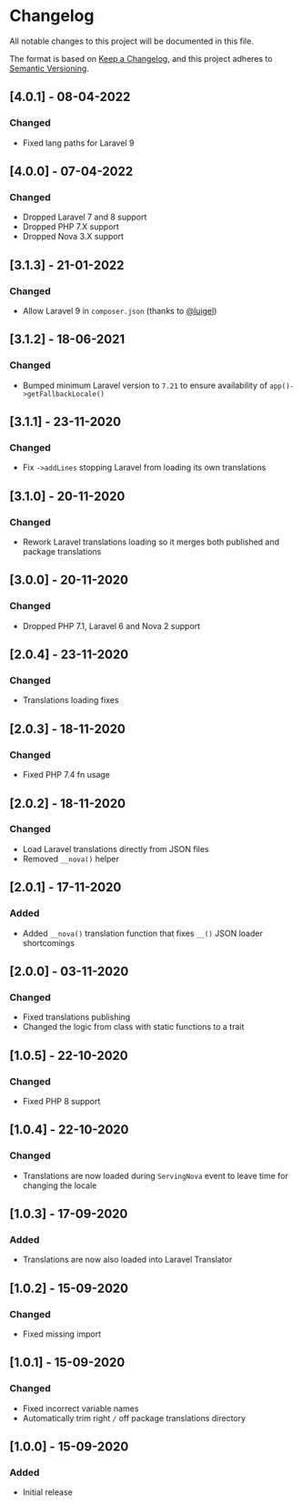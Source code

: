 # Changelog

All notable changes to this project will be documented in this file.

The format is based on [Keep a Changelog](https://keepachangelog.com/en/1.0.0/),
and this project adheres to [Semantic Versioning](https://semver.org/spec/v2.0.0.html).

## [4.0.1] - 08-04-2022

### Changed

- Fixed lang paths for Laravel 9

## [4.0.0] - 07-04-2022

### Changed

- Dropped Laravel 7 and 8 support
- Dropped PHP 7.X support
- Dropped Nova 3.X support

## [3.1.3] - 21-01-2022

### Changed

- Allow Laravel 9 in `composer.json` (thanks to [@luigel](https://github.com/luigel))

## [3.1.2] - 18-06-2021

### Changed

- Bumped minimum Laravel version to `7.21` to ensure availability of `app()->getFallbackLocale()`

## [3.1.1] - 23-11-2020

### Changed

- Fix `->addLines` stopping Laravel from loading its own translations

## [3.1.0] - 20-11-2020

### Changed

- Rework Laravel translations loading so it merges both published and package translations

## [3.0.0] - 20-11-2020

### Changed

- Dropped PHP 7.1, Laravel 6 and Nova 2 support

## [2.0.4] - 23-11-2020

### Changed

- Translations loading fixes

## [2.0.3] - 18-11-2020

### Changed

- Fixed PHP 7.4 fn usage

## [2.0.2] - 18-11-2020

### Changed

- Load Laravel translations directly from JSON files
- Removed `__nova()` helper

## [2.0.1] - 17-11-2020

### Added

- Added `__nova()` translation function that fixes `__()` JSON loader shortcomings

## [2.0.0] - 03-11-2020

### Changed

- Fixed translations publishing
- Changed the logic from class with static functions to a trait

## [1.0.5] - 22-10-2020

### Changed

- Fixed PHP 8 support

## [1.0.4] - 22-10-2020

### Changed

- Translations are now loaded during `ServingNova` event to leave time for changing the locale

## [1.0.3] - 17-09-2020

### Added

- Translations are now also loaded into Laravel Translator

## [1.0.2] - 15-09-2020

### Changed

- Fixed missing import

## [1.0.1] - 15-09-2020

### Changed

- Fixed incorrect variable names
- Automatically trim right `/` off package translations directory

## [1.0.0] - 15-09-2020

### Added

- Initial release
